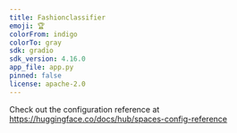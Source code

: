 ```yaml
---
title: Fashionclassifier
emoji: 🏆
colorFrom: indigo
colorTo: gray
sdk: gradio
sdk_version: 4.16.0
app_file: app.py
pinned: false
license: apache-2.0
---
```


Check out the configuration reference at https://huggingface.co/docs/hub/spaces-config-reference
